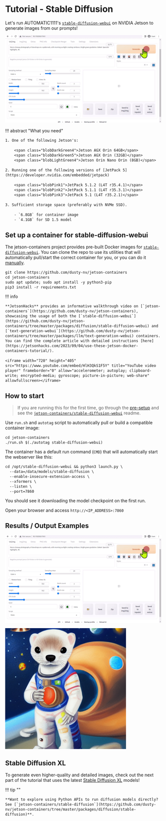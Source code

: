 # Tutorial - Stable Diffusion

Let's run AUTOMATIC1111's [`stable-diffusion-webui`](https://github.com/AUTOMATIC1111/stable-diffusion-webui) on NVIDIA Jetson to generate images from our prompts!

![](./images/stable-diffusion-webui_green-web.gif)

!!! abstract "What you need"

    1. One of the following Jetson's:

        <span class="blobDarkGreen4">Jetson AGX Orin 64GB</span>
        <span class="blobDarkGreen5">Jetson AGX Orin (32GB)</span>
        <span class="blobLightGreen4">Jetson Orin Nano Orin (8GB)</span>

    2. Running one of the following versions of [JetPack 5](https://developer.nvidia.com/embedded/jetpack)

        <span class="blobPink1">JetPack 5.1.2 (L4T r35.4.1)</span>
        <span class="blobPink2">JetPack 5.1.1 (L4T r35.3.1)</span>
        <span class="blobPink3">JetPack 5.1 (L4T r35.2.1)</span>

    3. Sufficient storage space (preferably with NVMe SSD).

        - `6.8GB` for container image
        - `4.1GB` for SD 1.5 model

## Set up a container for stable-diffusion-webui

The jetson-containers project provides pre-built Docker images for [`stable-diffusion-webui`](https://github.com/dusty-nv/jetson-containers/tree/master/packages/diffusion/stable-diffusion-webui).  You can clone the repo to use its utilities that will automatically pull/start the correct container for you, or you can do it [manually](https://github.com/dusty-nv/jetson-containers/tree/master/packages/diffusion/stable-diffusion-webui#user-content-run).

```
git clone https://github.com/dusty-nv/jetson-containers
cd jetson-containers
sudo apt update; sudo apt install -y python3-pip
pip3 install -r requirements.txt
```

!!! info

    **JetsonHacks** provides an informative walkthrough video on [`jetson-containers`](https://github.com/dusty-nv/jetson-containers), showcasing the usage of both the [`stable-diffusion-webui`](https://github.com/dusty-nv/jetson-containers/tree/master/packages/diffusion/stable-diffusion-webui) and [`text-generation-webui`](https://github.com/dusty-nv/jetson-containers/tree/master/packages/llm/text-generation-webui) containers. You can find the complete article with detailed instructions [here](https://jetsonhacks.com/2023/09/04/use-these-jetson-docker-containers-tutorial/).

    <iframe width="720" height="405" src="https://www.youtube.com/embed/HlH3QkS1F5Y" title="YouTube video player" frameborder="0" allow="accelerometer; autoplay; clipboard-write; encrypted-media; gyroscope; picture-in-picture; web-share" allowfullscreen></iframe>

## How to start

> If you are running this for the first time, go through the [pre-setup](https://github.com/dusty-nv/jetson-containers/blob/master/docs/setup.md) and see the [`jetson-containers/stable-diffusion-webui`](https://github.com/dusty-nv/jetson-containers/tree/master/packages/diffusion/stable-diffusion-webui) readme.

Use `run.sh` and `autotag` script to automatically pull or build a compatible container image:

```
cd jetson-containers
./run.sh $(./autotag stable-diffusion-webui)
```

The container has a default run command (`CMD`) that will automatically start the webserver like this:

```
cd /opt/stable-diffusion-webui && python3 launch.py \
  --data=/data/models/stable-diffusion \
  --enable-insecure-extension-access \
  --xformers \
  --listen \
  --port=7860
```

You should see it downloading the model checkpoint on the first run.

Open your browser and access `http://<IP_ADDRESS>:7860`

## Results / Output Examples

![](./images/stable-diffusion-webui_green-web.gif)

![](./images/stable-diffusion_space-ferret.png)

## Stable Diffusion XL

To generate even higher-quality and detailed images, check out the next part of the tutorial that uses the latest [Stable Diffusion XL](tutorial_stable-diffusion-xl.md) models!


!!! tip ""

    **Want to explore using Python APIs to run diffusion models directly? See [`jetson-containers/stable-diffusion`](https://github.com/dusty-nv/jetson-containers/tree/master/packages/diffusion/stable-diffusion)**.